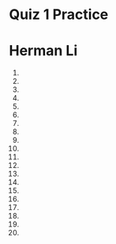 # Quiz 1 Practice

# Herman Li

1. 
2. 
3. 
4. 
5. 
6. 
7. 
8.  
9. 
10. 
11. 
12. 
13. 
14. 
15. 
16. 
17. 
18. 
19. 
20. 
